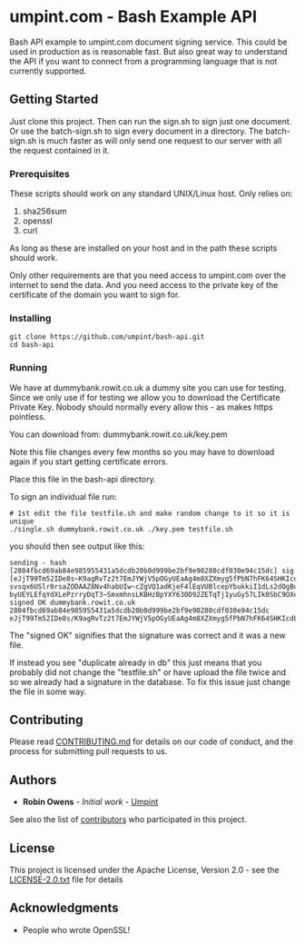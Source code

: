# umpint.com - Bash Example API

Bash API example to umpint.com document signing service.
This could be used in production as is reasonable fast.
But also great way to understand the API if you want to connect from a programming language that is not currently supported.

## Getting Started

Just clone this project. Then can run the sign.sh to sign just one document. Or use the batch-sign.sh to sign every document in a directory. The batch-sign.sh is much faster as will only send one request to our server with all the request contained in it.

### Prerequisites

These scripts should work on any standard UNIX/Linux host. Only relies on:
1) sha256sum
2) openssl
3) curl

As long as these are installed on your host and in the path these scripts should work.

Only other requirements are that you need access to umpint.com over the internet to send the data. And you need access to the private key of the certificate of the domain you want to sign for.


### Installing


```
git clone https://github.com/umpint/bash-api.git
cd bash-api
```

### Running

We have at dummybank.rowit.co.uk a dummy site you can use for testing. Since we only use if for testing we allow you to download the Certificate Private Key. Nobody should normally every allow this - as makes https pointless.

You can download from: dummybank.rowit.co.uk/key.pem 

Note this file changes every few months so you may have to download again if you start getting certificate errors.

Place this file in the bash-api directory.

To sign an individual file run:
```
# 1st edit the file testfile.sh and make random change to it so it is unique
./single.sh dummybank.rowit.co.uk ./key.pem testfile.sh
```

you should then see output like this:

```
sending - hash [2804fbcd69ab84e985955431a5dcdb20b0d999be2bf9e90280cdf030e94c15dc] sig [eJjT99Tm52IDe8s~K9agRvTz2t7EmJYWjV5pOGyUEaAg4m8XZXmyg5fPbN7hFK64SHKIcdLheovr4-svsqx6USlr0rsaZODAAZ8Nv4habUIw~cZgVQ1adKjeF4lEqVUBlcepYbukkiI1dLs2dOgBunVBaLXY8POrTCKrFNEcw5udwGC~hUUTvKKxGYwFU3sn3mCCZQIReQ57UjFBJ7rScJaRAqJdfQSzEbqs9Zz-byUEYLEfqYdXLePzrryDqT3~SmxmhnsLKBHzBpYXY630D92ZETqTj1yuGy57LIk0SbC9OXetYWKzDI4JeWk0TSh77aPUc2UPT5ncQzlNeYlrWg__]
signed OK dummybank.rowit.co.uk 2804fbcd69ab84e985955431a5dcdb20b0d999be2bf9e90280cdf030e94c15dc eJjT99Tm52IDe8s/K9agRvTz2t7EmJYWjV5pOGyUEaAg4m8XZXmyg5fPbN7hFK64SHKIcdLheovr4+svsqx6USlr0rsaZODAAZ8Nv4habUIw/cZgVQ1adKjeF4lEqVUBlcepYbukkiI1dLs2dOgBunVBaLXY8POrTCKrFNEcw5udwGC/hUUTvKKxGYwFU3sn3mCCZQIReQ57UjFBJ7rScJaRAqJdfQSzEbqs9Zz+byUEYLEfqYdXLePzrryDqT3/SmxmhnsLKBHzBpYXY630D92ZETqTj1yuGy57LIk0SbC9OXetYWKzDI4JeWk0TSh77a 
```

The "signed OK" signifies that the signature was correct and it was a new file.

If instead you see "duplicate already in db" this just means that you probably did not change the "testfile.sh" or have upload the file twice and so we already had a signature in the database. To fix this issue just change the file in some way.


## Contributing

Please read [CONTRIBUTING.md](https://gist.github.com/PurpleBooth/b24679402957c63ec426) for details on our code of conduct, and the process for submitting pull requests to us.

## Authors

* **Robin Owens** - *Initial work* - [Umpint](https://github.com/Umpint)

See also the list of [contributors](https://github.com/your/project/contributors) who participated in this project.

## License

This project is licensed under the Apache License, Version 2.0 - see the [LICENSE-2.0.txt](LICENSE-2.0.txt) file for details

## Acknowledgments

* People who wrote OpenSSL!
